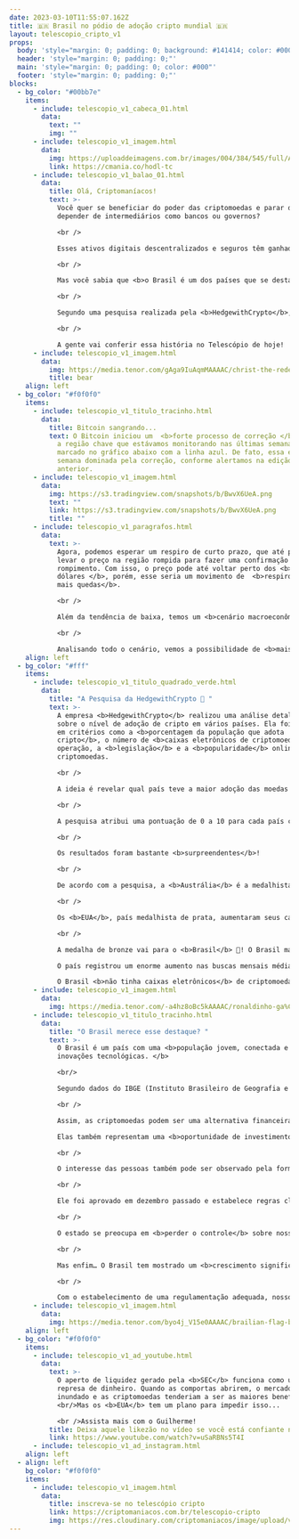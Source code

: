 ```yaml
---
date: 2023-03-10T11:55:07.162Z
title: 🇧🇷 Brasil no pódio de adoção cripto mundial 🇧🇷
layout: telescopio_cripto_v1
props:
  body: 'style="margin: 0; padding: 0; background: #141414; color: #000"'
  header: 'style="margin: 0; padding: 0;"'
  main: 'style="margin: 0; padding: 0; color: #000"'
  footer: 'style="margin: 0; padding: 0;"'
blocks:
  - bg_color: "#00bb7e"
    items:
      - include: telescopio_v1_cabeca_01.html
        data:
          text: ""
          img: ""
      - include: telescopio_v1_imagem.html
        data:
          img: https://uploaddeimagens.com.br/images/004/384/545/full/Altseason_Newsletter_final.png?1678449695
          link: https://cmania.co/hodl-tc
      - include: telescopio_v1_balao_01.html
        data:
          title: Olá, Criptomaníacos!
          text: >-
            Você quer se beneficiar do poder das criptomoedas e parar de
            depender de intermediários como bancos ou governos? 

            <br /> 

            Esses ativos digitais descentralizados e seguros têm ganhado cada vez mais espaço no cenário financeiro global, com o <b>Bitcoin</b>, o primeiro e mais famoso deles, liderando o caminho. 

            <br /> 

            Mas você sabia que <b>o Brasil é um dos países que se destacam na adoção de cripto</b>? 

            <br /> 

            Segundo uma pesquisa realizada pela <b>HedgewithCrypto</b>, o Brasil pode fechar 2023 como um dos <b>três primeiros países</b> do mundo em adoção de criptomoedas! 

            <br /> 

            A gente vai conferir essa história no Telescópio de hoje!
      - include: telescopio_v1_imagem.html
        data:
          img: https://media.tenor.com/gAga9IuAqmMAAAAC/christ-the-redeemer-go-brazil.gif
          title: bear
    align: left
  - bg_color: "#f0f0f0"
    items:
      - include: telescopio_v1_titulo_tracinho.html
        data:
          title: Bitcoin sangrando...
          text: O Bitcoin iniciou um  <b>forte processo de correção </b> após ter perdido
            a região chave que estávamos monitorando nas últimas semanas,
            marcado no gráfico abaixo com a linha azul. De fato, essa é uma
            semana dominada pela correção, conforme alertamos na edição
            anterior.
      - include: telescopio_v1_imagem.html
        data:
          img: https://s3.tradingview.com/snapshots/b/BwvX6UeA.png
          text: ""
          link: https://s3.tradingview.com/snapshots/b/BwvX6UeA.png
          title: ""
      - include: telescopio_v1_paragrafos.html
        data:
          text: >-
            Agora, podemos esperar um respiro de curto prazo, que até poderia
            levar o preço na região rompida para fazer uma confirmação de
            rompimento. Com isso, o preço pode até voltar perto dos <b>21.300
            dólares </b>, porém, esse seria um movimento de  <b>respiro para
            mais quedas</b>.

            <br />

            Além da tendência de baixa, temos um <b>cenário macroeconômico negativo </b>. A divulgação dos dados da semana mostra o mercado de trabalho americano aquecido e, com isso, podemos esperar por mais inflação. Assim, <b>para um controle da inflação, deve ser necessário subir mais os juros</b>.

            <br />

            Analisando todo o cenário, vemos a possibilidade de <b>mais correções</b> depois de um potencial respiro nos níveis de suportes, sinalizados em verde.
    align: left
  - bg_color: "#fff"
    items:
      - include: telescopio_v1_titulo_quadrado_verde.html
        data:
          title: "A Pesquisa da HedgewithCrypto 🔎 "
          text: >-
            A empresa <b>HedgewithCrypto</b> realizou uma análise detalhada
            sobre o nível de adoção de cripto em vários países. Ela foi baseada
            em critérios como a <b>porcentagem da população que adota
            cripto</b>, o número de <b>caixas eletrônicos de criptomoeda</b> em
            operação, a <b>legislação</b> e a <b>popularidade</b> online das
            criptomoedas. 

            <br /> 

            A ideia é revelar qual país teve a maior adoção das moedas digitais nos últimos três anos e como essas nações devem fechar 2023 em relação ao tema. 

            <br /> 

            A pesquisa atribui uma pontuação de 0 a 10 para cada país com base nesses critérios e cria um ranking dos <b>países mais preparados para a adoção</b> de cripto até 2023. 

            <br /> 

            Os resultados foram bastante <b>surpreendentes</b>! 

            <br /> 

            De acordo com a pesquisa, a <b>Austrália</b> é a medalhista de ouro na adoção de cripto até 2023, com uma pontuação de <b>7.37</b> em 10. A porcentagem da população da Austrália que adotou criptomoedas mais do que dobrou desde 2020, passando de <b>8% para 18%</b>.

            <br /> 

            Os <b>EUA</b>, país medalhista de prata, aumentaram seus caixas eletrônicos de criptomoeda em <b>403% desde 2020 e agora há 33.630 caixas eletrônicos</b> espalhados pelo país.

            <br /> 

            A medalha de bronze vai para o <b>Brasil</b> 🥉! O Brasil marcou <b>6.81</b> pontos e completou esse pódio. <br/> 

            O país registrou um enorme aumento nas buscas mensais médias por criptomoedas em <b>355%</b>, mostrando um aumento no interesse sobre esse tema em nosso país. 

            O Brasil <b>não tinha caixas eletrônicos</b> de criptomoeda em 2020, mas desde então abriu <b>25</b> máquinas. 
      - include: telescopio_v1_imagem.html
        data:
          img: https://media.tenor.com/-a4hz8oBc5kAAAAC/ronaldinho-ga%C3%BAcho-go-brazil.gif
      - include: telescopio_v1_titulo_tracinho.html
        data:
          title: "O Brasil merece esse destaque? "
          text: >-
            O Brasil é um país com uma <b>população jovem, conectada e ávida por
            inovações tecnológicas. </b>

            <br/> 

            Segundo dados do IBGE (Instituto Brasileiro de Geografia e Estatística), o Brasil tem cerca de 213 milhões de habitantes, dos quais 70% têm acesso à internet. 

            <br /> 

            Assim, as criptomoedas podem ser uma alternativa financeira eficaz, proporcionando transações rápidas, baratas e seguras, além de maior <b>autonomia financeira</b> para os usuários. <br/> 

            Elas também representam uma <b>oportunidade de investimento, diversificação de carteira e aumento da segurança</b>. 

            <br /> 

            O interesse das pessoas também pode ser observado pela forma como os órgãos reguladores estão discutindo a regulamentação e supervisão do mercado de criptomoedas dentro deste país, como o <b>Marco Legal das Criptomoedas</b>.

            <br /> 

            Ele foi aprovado em dezembro passado e estabelece regras claras para a tributação sobre operações com criptomoedas, além de criar mecanismos para prevenir crimes como lavagem de dinheiro ou evasão fiscal. 

            <br /> 

            O estado se preocupa em <b>perder o controle</b> sobre nosso dinheiro, e é por isso que aumentou seu tom em relação às leis ou futuras regulamentações. Aqueles que estão no poder se sentem ameaçados por qualquer coisa que possa tirá-los do trono certo? 

            <br /> 

            Mas enfim… O Brasil tem mostrado um <b>crescimento significativo</b> no interesse ou adoção pelas criptomoedas nos últimos anos. 

            <br /> 

            Com o estabelecimento de uma regulamentação adequada, nosso país <b>pode se tornar líder mundial</b> no mercado de criptomoedas, oferecendo aos brasileiros maior segurança, autonomia financeira ou oportunidades de investimento que vêm junto com a <b>decentralização</b>.
      - include: telescopio_v1_imagem.html
        data:
          img: https://media.tenor.com/byo4j_V15e0AAAAC/brailian-flag-brazil.gif
    align: left
  - bg_color: "#f0f0f0"
    items:
      - include: telescopio_v1_ad_youtube.html
        data:
          text: >-
            O aperto de liquidez gerado pela <b>SEC</b> funciona como uma
            represa de dinheiro. Quando as comportas abrirem, o mercado será
            inundado e as criptomoedas tenderiam a ser as maiores beneficiadas.
            <br/>Mas os <b>EUA</b> tem um plano para impedir isso...

            <br />Assista mais com o Guilherme!
          title: Deixa aquele likezão no vídeo se você está confiante no BTC!
          link: https://www.youtube.com/watch?v=uSaRBNs5T4I
      - include: telescopio_v1_ad_instagram.html
    align: left
  - align: left
    bg_color: "#f0f0f0"
    items:
      - include: telescopio_v1_imagem.html
        data:
          title: inscreva-se no telescópio cripto
          link: https://criptomaniacos.com.br/telescopio-cripto
          img: https://res.cloudinary.com/criptomaniacos/image/upload/v1662133224/telescopio/inscreva-se-telescopio.png
---
```

